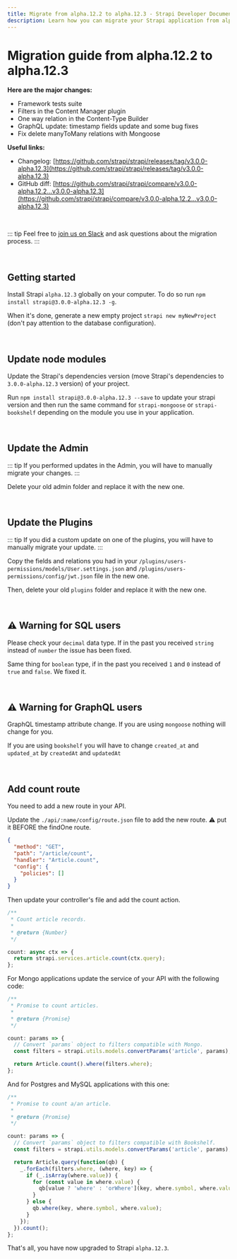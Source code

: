 ```yaml
---
title: Migrate from alpha.12.2 to alpha.12.3 - Strapi Developer Documentation
description: Learn how you can migrate your Strapi application from alpha.12.2 to alpha.12.3.
---
```


# Migration guide from alpha.12.2 to alpha.12.3

**Here are the major changes:**

- Framework tests suite
- Filters in the Content Manager plugin
- One way relation in the Content-Type Builder
- GraphQL update: timestamp fields update and some bug fixes
- Fix delete manyToMany relations with Mongoose

**Useful links:**

- Changelog: [https://github.com/strapi/strapi/releases/tag/v3.0.0-alpha.12.3](https://github.com/strapi/strapi/releases/tag/v3.0.0-alpha.12.3)
- GitHub diff: [https://github.com/strapi/strapi/compare/v3.0.0-alpha.12.2...v3.0.0-alpha.12.3](https://github.com/strapi/strapi/compare/v3.0.0-alpha.12.2...v3.0.0-alpha.12.3)

<br>

::: tip
Feel free to [join us on Slack](http://slack.strapi.io) and ask questions about the migration process.
:::

<br>

## Getting started

Install Strapi `alpha.12.3` globally on your computer. To do so run `npm install strapi@3.0.0-alpha.12.3 -g`.

When it's done, generate a new empty project `strapi new myNewProject` (don't pay attention to the database configuration).

<br>

## Update node modules

Update the Strapi's dependencies version (move Strapi's dependencies to `3.0.0-alpha.12.3` version) of your project.

Run `npm install strapi@3.0.0-alpha.12.3 --save` to update your strapi version and then run the same command for `strapi-mongoose` or `strapi-bookshelf` depending on the module you use in your application.

<br>

## Update the Admin

::: tip
If you performed updates in the Admin, you will have to manually migrate your changes.
:::

Delete your old admin folder and replace it with the new one.

<br>

## Update the Plugins

::: tip
If you did a custom update on one of the plugins, you will have to manually migrate your update.
:::

Copy the fields and relations you had in your `/plugins/users-permissions/models/User.settings.json` and `/plugins/users-permissions/config/jwt.json` file in the new one.

Then, delete your old `plugins` folder and replace it with the new one.

<br>

## ⚠️ Warning for SQL users

Please check your `decimal` data type. If in the past you received `string` instead of `number` the issue has been fixed.

Same thing for `boolean` type, if in the past you received `1` and `0` instead of `true` and `false`. We fixed it.

<br>

## ⚠️ Warning for GraphQL users

GraphQL timestamp attribute change. If you are using `mongoose` nothing will change for you.

If you are using `bookshelf` you will have to change `created_at` and `updated_at` by `createdAt` and `updatedAt`

<br>

## Add count route

You need to add a new route in your API.

Update the `./api/:name/config/route.json` file to add the new route. ⚠️ put it BEFORE the findOne route.

```json
{
  "method": "GET",
  "path": "/article/count",
  "handler": "Article.count",
  "config": {
    "policies": []
  }
}
```

Then update your controller's file and add the count action.

```js
/**
 * Count article records.
 *
 * @return {Number}
 */

count: async ctx => {
  return strapi.services.article.count(ctx.query);
};
```

For Mongo applications update the service of your API with the following code:

```js
/**
 * Promise to count articles.
 *
 * @return {Promise}
 */

count: params => {
  // Convert `params` object to filters compatible with Mongo.
  const filters = strapi.utils.models.convertParams('article', params);

  return Article.count().where(filters.where);
};
```

And for Postgres and MySQL applications with this one:

```js
/**
 * Promise to count a/an article.
 *
 * @return {Promise}
 */

count: params => {
  // Convert `params` object to filters compatible with Bookshelf.
  const filters = strapi.utils.models.convertParams('article', params);

  return Article.query(function(qb) {
    _.forEach(filters.where, (where, key) => {
      if (_.isArray(where.value)) {
        for (const value in where.value) {
          qb[value ? 'where' : 'orWhere'](key, where.symbol, where.value[value]);
        }
      } else {
        qb.where(key, where.symbol, where.value);
      }
    });
  }).count();
};
```

That's all, you have now upgraded to Strapi `alpha.12.3`.
